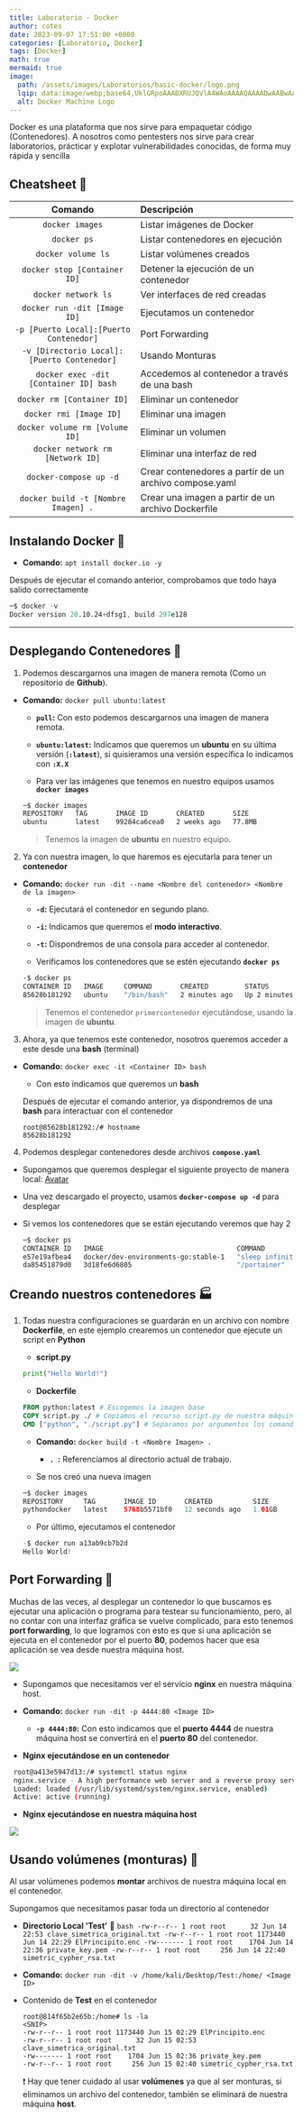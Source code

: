 ```yaml
---
title: Laboratorio - Docker
author: cotes
date: 2023-09-07 17:51:00 +0800
categories: [Laboratorio, Docker]
tags: [Docker]
math: true
mermaid: true
image:
  path: /assets/images/Laboratorios/basic-docker/logo.png
  lqip: data:image/webp;base64,UklGRpoAAABXRUJQVlA4WAoAAAAQAAAADwAABwAAQUxQSDIAAAARL0AmbZurmr57yyIiqE8oiG0bejIYEQTgqiDA9vqnsUSI6H+oAERp2HZ65qP/VIAWAFZQOCBCAAAA8AEAnQEqEAAIAAVAfCWkAALp8sF8rgRgAP7o9FDvMCkMde9PK7euH5M1m6VWoDXf2FkP3BqV0ZYbO6NA/VFIAAAA
  alt: Docker Machine Logo
---
```


Docker es una plataforma que nos sirve para empaquetar código (Contenedores). A nosotros como pentesters nos sirve para crear laboratorios, prácticar y explotar vulnerabilidades conocidas, de forma muy rápida y sencilla

## Cheatsheet 🔬

|   **Comando**                | **Descripción**      |
|:----------------------------:|:-----------------|
| `docker images`              | Listar imágenes de Docker |
| `docker ps`                  | Listar contenedores en ejecución |
| `docker volume ls`           | Listar volúmenes creados |
| `docker stop [Container ID]` | Detener la ejecución de un contenedor |
| `docker network ls`          | Ver interfaces de red creadas |
| `docker run -dit [Image ID]` | Ejecutamos un contenedor |
| `-p [Puerto Local]:[Puerto Contenedor]`     | Port Forwarding |
| `-v [Directorio Local]:[Puerto Contenedor]` | Usando Monturas |
| `docker exec -dit [Container ID] bash`      | Accedemos al contenedor a través de una bash |
| `docker rm [Container ID]`   | Eliminar un contenedor |
| `docker rmi [Image ID]`      | Eliminar una imagen |
| `docker volume rm [Volume ID]`              | Eliminar un volumen |
| `docker network rm [Network ID]`            | Eliminar una interfaz de red |
| `docker-compose up -d`       | Crear contenedores a partir de un archivo compose.yaml |
| `docker build -t [Nombre Imagen] .`        | Crear una imagen a partir de un archivo Dockerfile |

## **Instalando Docker** 🐳
* **Comando:** `apt install docker.io -y`

Después de ejecutar el comando anterior, comprobamos que todo haya salido correctamente
```s
─$ docker -v
Docker version 20.10.24+dfsg1, build 297e128
```
---

## **Desplegando Contenedores** 🛂
1. Podemos descargarnos una imagen de manera remota (Como un repositorio de **Github**).
* **Comando:** `docker pull ubuntu:latest`
    * **`pull`:** Con esto podemos descargarnos una imagen de manera remota.
    * **`ubuntu:latest`:** Indicamos que queremos un **ubuntu** en su última versión (**`:latest`**), si quisieramos una versión específica lo indicamos con **`:X.X`**

  * Para ver las imágenes que tenemos en nuestro equipos usamos **`docker images`**
  ```sh
  ─$ docker images
  REPOSITORY   TAG       IMAGE ID       CREATED       SIZE
  ubuntu       latest    99284ca6cea0   2 weeks ago   77.8MB
  ```
  > Tenemos la imagen de **ubuntu** en nuestro equipo.

2. Ya con nuestra imagen, lo que haremos es ejecutarla para tener un **contenedor**
* **Comando:** `docker run -dit --name <Nombre del contenedor> <Nombre de la imagen>`
    * **`-d`:** Ejecutará el contenedor en segundo plano.
    * **`-i`:** Indicamos que queremos el **modo interactivo**.
    * **`-t`:** Dispondremos de una consola para acceder al contenedor.

    * Verificamos los contenedores que se estén ejecutando **`docker ps`**
    ```sh
    -$ docker ps
    CONTAINER ID   IMAGE     COMMAND       CREATED         STATUS         PORTS     NAMES
    85628b181292   ubuntu    "/bin/bash"   2 minutes ago   Up 2 minutes             primercontenedor
    ```
    > Tenemos el contenedor `primercontenedor` ejecutándose, usando la imagen de **ubuntu**.

3. Ahora, ya que tenemos este contenedor, nosotros queremos acceder a este desde una **bash** (terminal)
* **Comando:** `docker exec -it <Container ID> bash`
    * Con esto indicamos que queremos un **bash**

    Después de ejecutar el comando anterior, ya dispondremos de una **bash** para interactuar con el contenedor
    ```
    root@85628b181292:/# hostname
    85628b181292
    ```

4. Podemos desplegar contenedores desde archivos **`compose.yaml`**
* Supongamos que queremos desplegar el siguiente proyecto de manera local: [Avatar](https://github.com/dockersamples/single-dev-env)

* Una vez descargado el proyecto, usamos **`docker-compose up -d`** para desplegar

* Si vemos los contenedores que se están ejecutando veremos que hay 2
    ```bash
    ─$ docker ps
    CONTAINER ID   IMAGE                                 COMMAND            CREATED         STATUS        PORTS          NAMES
    e57e19afbea4   docker/dev-environments-go:stable-1   "sleep infinity"   9 seconds ago   Up 5 seconds                                                                                                    single-dev-env_app_1
    da85451879d0   3d18fe6d6805                          "/portainer"       4 weeks ago     Up 6 minutes   0.0.0.0:8000->8000/tcp, :::8000->8000/tcp, 0.0.0.0:9000->9000/tcp, :::9000->9000/tcp, 9443/tcp   portainer
    ```

## **Creando nuestros contenedores** 🏭
1. Todas nuestra configuraciones se guardarán en un archivo con nombre **Dockerfile**, en este ejemplo crearemos un contenedor que ejecute un script en **Python**
   * **script.py**
   ```py
   print("Hello World!")
   ```

   * **Dockerfile**
   ```dockerfile
   FROM python:latest # Escogemos la imagen base
   COPY script.py ./ # Copiamos el recurso script.py de nuestra máquina en `./` del contenedor.
   CMD ["python", "./script.py"] # Separamos por argumentos los comandos que se ejecutarán al iniciar el contenedor.
   ```

   * **Comando:** `docker build -t <Nombre Imagen> .`
     * **`. `:** Referenciamos al directorio actual de trabajo.

   * Se nos creó una nueva imagen
   ```java
   ─$ docker images
   REPOSITORY     TAG       IMAGE ID       CREATED          SIZE
   pythondocker   latest    5768b5571bf0   12 seconds ago   1.01GB
   ```

   * Por último, ejecutamos el contenedor
    ```java
    -$ docker run a13ab9cb7b2d
    Hello World!
    ```

## **Port Forwarding** 🎣
Muchas de las veces, al desplegar un contenedor lo que buscamos es ejecutar una aplicación o programa para testear su funcionamiento, pero, al no contar con una interfaz gráfica se vuelve complicado, para esto tenemos **port forwarding**, lo que logramos con esto es que si una aplicación se ejecuta en el contenedor por el puerto **80**, podemos hacer que esa aplicación se vea desde nuestra máquina host.

![](/assets/images/Laboratorios/basic-docker/port-forwarding.png)

   * Supongamos que necesitamos ver el servicio **nginx** en nuestra máquina host.
   * **Comando:** `docker run -dit -p 4444:80 <Image ID>`
     * **`-p 4444:80`:** Con esto indicamos que el **puerto 4444** de nuestra máquina host se convertirá en el **puerto 80** del contenedor.

   * **Nginx ejecutándose en un contenedor**
   ```bash
    root@a413e5947d13:/# systemctl status nginx
    nginx.service - A high performance web server and a reverse proxy server
    Loaded: loaded (/usr/lib/systemd/system/nginx.service, enabled)
    Active: active (running)
   ```

   * **Nginx ejecutándose en nuestra máquina host**

![](/assets/images/Laboratorios/basic-docker/nginx.png)

## **Usando volúmenes (monturas)** 🌋
Al usar volúmenes podemos **montar** archivos de nuestra máquina local en el contenedor.

Supongamos que necesitamos pasar toda un directorio al contenedor

   * **Directorio Local 'Test'** 📁 
    ```bash
    -rw-r--r-- 1 root root      32 Jun 14 22:53 clave_simetrica_original.txt
    -rw-r--r-- 1 root root 1173440 Jun 14 22:29 ElPrincipito.enc
    -rw------- 1 root root    1704 Jun 14 22:36 private_key.pem
    -rw-r--r-- 1 root root     256 Jun 14 22:40 simetric_cypher_rsa.txt
    ```

   * **Comando:** `docker run -dit -v /home/kali/Desktop/Test:/home/ <Image ID>`

   * Contenido de **Test** en el contenedor
        ```
        root@814f65b2e65b:/home# ls -la
        <SNIP>
        -rw-r--r-- 1 root root 1173440 Jun 15 02:29 ElPrincipito.enc
        -rw-r--r-- 1 root root      32 Jun 15 02:53 clave_simetrica_original.txt
        -rw------- 1 root root    1704 Jun 15 02:36 private_key.pem
        -rw-r--r-- 1 root root     256 Jun 15 02:40 simetric_cypher_rsa.txt
        ```

        ❗ Hay que tener cuidado al usar **volúmenes** ya que al ser monturas, si eliminamos un archivo del contenedor, también se eliminará de nuestra máquina **host**.